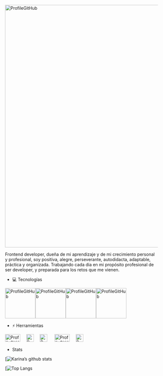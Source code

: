 <p align=”center”>

<img width="800" alt="ProfileGitHub" src="https://user-images.githubusercontent.com/7150868/139152654-9426ed09-414a-408c-ac2a-dca7834fc947.png">

</p>

Frontend developer,  dueña de mi aprendizaje y de mi crecimiento personal y profesional, soy positiva, alegre, perseverante, autodidacta, adaptable, práctica y organizada. Trabajando cada dia en mi propósito profesional de ser developer, y preparada para los retos que me vienen. 

- 💻  Tecnologías<br>

<img width="100" height="100" alt="ProfileGitHub" src="https://user-images.githubusercontent.com/7150868/139155293-6437617f-8992-4ed1-92b6-64bf84ea5c82.png"><img width="100" height="100" alt="ProfileGitHub" src="https://user-images.githubusercontent.com/7150868/139155295-b76beda7-fa4b-47b6-8e8e-d0e575f6ec9e.png"><img width="100" height="100" alt="ProfileGitHub" src="https://user-images.githubusercontent.com/7150868/139155297-a6f1c1b4-5ddb-4409-bd98-a744ef5fbbdb.png"><img width="100" height="100" alt="ProfileGitHub" src="https://user-images.githubusercontent.com/7150868/139155289-e3972c6a-e88b-43b4-afaa-d0ade2ab52f4.png">

- ⚡  Herramientas<br>

<img width="50" height="25" alt="ProfileGitHub" src="https://user-images.githubusercontent.com/7150868/139156594-c645c204-c97d-4935-aff1-a6582af11301.png"> &nbsp;&nbsp;&nbsp;&nbsp;<img width="25" height="25" alt="ProfileGitHub" src="https://user-images.githubusercontent.com/7150868/139156596-7ff15a0c-8d89-4a05-9573-0c4aa2d962a6.png"> &nbsp;&nbsp;&nbsp;&nbsp;<img width="25" height="25" alt="ProfileGitHub" src="https://user-images.githubusercontent.com/7150868/139156597-7aeef48f-9b4e-4b33-b623-fed9bec47e4f.png"> &nbsp;&nbsp;&nbsp;&nbsp;
<img width="50" height="25" alt="ProfileGitHub" src="https://user-images.githubusercontent.com/7150868/139156599-097f21da-2c3e-49a4-a473-040104423c6c.png"> &nbsp;&nbsp;&nbsp;&nbsp;<img width="25" height="25" alt="ProfileGitHub" src="https://user-images.githubusercontent.com/7150868/139156601-455852e5-6e3c-4e83-8026-793f416dbceb.png">

-  Stats

[![Karina’s github stats](https://github-readme-stats.vercel.app/api?username=akdavila2&show_icons=true&theme=onedark)

[![Top Langs](https://github-readme-stats.vercel.app/api/top-langs/?username=akdavila2&show_icons=true&theme=onedark)








